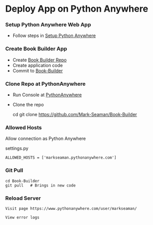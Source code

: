 # Deploy App on Python Anywhere

### Setup Python Anywhere Web App
* Follow steps in [Setup Python Anywhere](PythonAnywhere.md)

### Create Book Builder App
* Create [Book Builder Repo](GithubRepo.md)
* Create application code
* Commit to [Book-Builder](https://github.com/Mark-Seaman/Book-Builder)


### Clone Repo at PythonAnywhere
* Run Console at [PythonAnywhere](https://www.pythonanywhere.com/user/markseaman/)
* Clone the repo

    cd
    git clone https://github.com/Mark-Seaman/Book-Builder
    

### Allowed Hosts

Allow connection as Python Anywhere

settings.py

    ALLOWED_HOSTS = ['markseaman.pythonanywhere.com']


### Git Pull

    cd Book-Builder
    git pull   # Brings in new code


### Reload Server

    Visit page https://www.pythonanywhere.com/user/markseaman/
    
    View error logs
    

